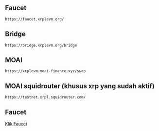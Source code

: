 ## Faucet
```
https://faucet.xrplevm.org/
```

## Bridge
```
https://bridge.xrplevm.org/bridge
```
## MOAI	
```
https://xrplevm.moai-finance.xyz/swap
```

## MOAI	squidrouter (khusus xrp yang sudah aktif)
```
https://testnet.xrpl.squidrouter.com/
```
## Faucet

<a href="https://faucet.xrplevm.org/" target="_blank">Klik Faucet</a>

